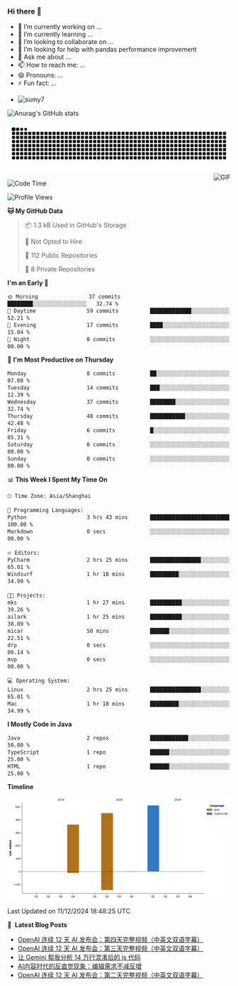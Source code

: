 ### Hi there 👋
<!--
**alloevil/alloevil** is a ✨ _special_ ✨ repository because its `README.md` (this file) appears on your GitHub profile.

Here are some ideas to get you started:

- 🔭 I’m currently working on ...
- 🌱 I’m currently learning ...
- 👯 I’m looking to collaborate on ...
- 🤔 I’m looking for help with ...
- 💬 Ask me about ...
- 📫 How to reach me: ...
- 😄 Pronouns: ...
- ⚡ Fun fact: ...
-->

- 🔭 I’m currently working on ...
- 🌱 I’m currently learning ...
- 👯 I’m looking to collaborate on ...
- 🤔 I’m looking for help with pandas performance improvement
- 💬 Ask me about ...
- 📫 How to reach me: ...
- 😄 Pronouns: ...
- ⚡ Fun fact: ...
  
+ ![sumy7](https://komarev.com/ghpvc/?username=alloevil)

![Anurag's GitHub stats](https://github-readme-stats.vercel.app/api?username=alloevil&show_icons=true&bg_color=00000000)

<picture align="center">
  <source media="(prefers-color-scheme: dark)" srcset="https://github.com/alloevil/alloevil/blob/output/github-contribution-grid-snake.svg">
  <source media="(prefers-color-scheme: dark)" srcset="https://github.com/alloevil/alloevil/blob/output/github-contribution-grid-snake.svg">
  <img alt="github contribution grid snake animation" src="https://github.com/alloevil/alloevil/blob/output/github-contribution-grid-snake.svg">
</picture>

<img align="right" alt="GIF" src="https://raw.githubusercontent.com/JoeyBling/JoeyBling/master/pic/pusheencode.gif" />

<!--START_SECTION:waka-->
![Code Time](http://img.shields.io/badge/Code%20Time-2%2C370%20hrs%2054%20mins-blue)

![Profile Views](http://img.shields.io/badge/Profile%20Views-1-blue)

**🐱 My GitHub Data** 

> 📦 1.3 kB Used in GitHub's Storage 
 > 
> 🚫 Not Opted to Hire
 > 
> 📜 112 Public Repositories 
 > 
> 🔑 8 Private Repositories 
 > 
**I'm an Early 🐤** 

```text
🌞 Morning                37 commits          ████████░░░░░░░░░░░░░░░░░   32.74 % 
🌆 Daytime                59 commits          █████████████░░░░░░░░░░░░   52.21 % 
🌃 Evening                17 commits          ████░░░░░░░░░░░░░░░░░░░░░   15.04 % 
🌙 Night                  0 commits           ░░░░░░░░░░░░░░░░░░░░░░░░░   00.00 % 
```
📅 **I'm Most Productive on Thursday** 

```text
Monday                   8 commits           ██░░░░░░░░░░░░░░░░░░░░░░░   07.08 % 
Tuesday                  14 commits          ███░░░░░░░░░░░░░░░░░░░░░░   12.39 % 
Wednesday                37 commits          ████████░░░░░░░░░░░░░░░░░   32.74 % 
Thursday                 48 commits          ███████████░░░░░░░░░░░░░░   42.48 % 
Friday                   6 commits           █░░░░░░░░░░░░░░░░░░░░░░░░   05.31 % 
Saturday                 0 commits           ░░░░░░░░░░░░░░░░░░░░░░░░░   00.00 % 
Sunday                   0 commits           ░░░░░░░░░░░░░░░░░░░░░░░░░   00.00 % 
```


📊 **This Week I Spent My Time On** 

```text
🕑︎ Time Zone: Asia/Shanghai

💬 Programming Languages: 
Python                   3 hrs 43 mins       █████████████████████████   100.00 % 
Markdown                 0 secs              ░░░░░░░░░░░░░░░░░░░░░░░░░   00.00 % 

🔥 Editors: 
PyCharm                  2 hrs 25 mins       ████████████████░░░░░░░░░   65.01 % 
Windsurf                 1 hr 18 mins        █████████░░░░░░░░░░░░░░░░   34.99 % 

🐱‍💻 Projects: 
mks                      1 hr 27 mins        ██████████░░░░░░░░░░░░░░░   39.26 % 
ailark                   1 hr 25 mins        ██████████░░░░░░░░░░░░░░░   38.09 % 
micar                    50 mins             ██████░░░░░░░░░░░░░░░░░░░   22.51 % 
drp                      0 secs              ░░░░░░░░░░░░░░░░░░░░░░░░░   00.14 % 
mvp                      0 secs              ░░░░░░░░░░░░░░░░░░░░░░░░░   00.00 % 

💻 Operating System: 
Linux                    2 hrs 25 mins       ████████████████░░░░░░░░░   65.01 % 
Mac                      1 hr 18 mins        █████████░░░░░░░░░░░░░░░░   34.99 % 
```

**I Mostly Code in Java** 

```text
Java                     2 repos             ████████████░░░░░░░░░░░░░   50.00 % 
TypeScript               1 repo              ██████░░░░░░░░░░░░░░░░░░░   25.00 % 
HTML                     1 repo              ██████░░░░░░░░░░░░░░░░░░░   25.00 % 
```



**Timeline**

![Lines of Code chart](https://raw.githubusercontent.com/alloevil/alloevil/main/assets/bar_graph.png)


 Last Updated on 11/12/2024 18:48:25 UTC
<!--END_SECTION:waka-->

📕 &nbsp;**Latest Blog Posts**
<!-- BLOG-POST-LIST:START -->
- [OpenAI 连续 12 天 AI 发布会：第四天完整视频（中英文双语字幕）](https://baoyu.io/blog/openai-12-day-ai-event-day-4-video)
- [OpenAI 连续 12 天 AI 发布会：第三天完整视频（中英文双语字幕）](https://baoyu.io/blog/openai-12-days-ai-event-day-2-video)
- [让 Gemini 帮我分析 14 万行混淆后的 js 代码](https://baoyu.io/blog/gemini-analyze-140k-lines-js-code)
- [AI内容时代的反直觉现象：编辑需求不减反增](https://baoyu.io/blog/ai-content-editor-demand-increase)
- [OpenAI 连续 12 天 AI 发布会：第二天完整视频（中英文双语字幕）](https://baoyu.io/blog/openai-12-day-ai-event-day-2-video)
<!-- BLOG-POST-LIST:END -->
